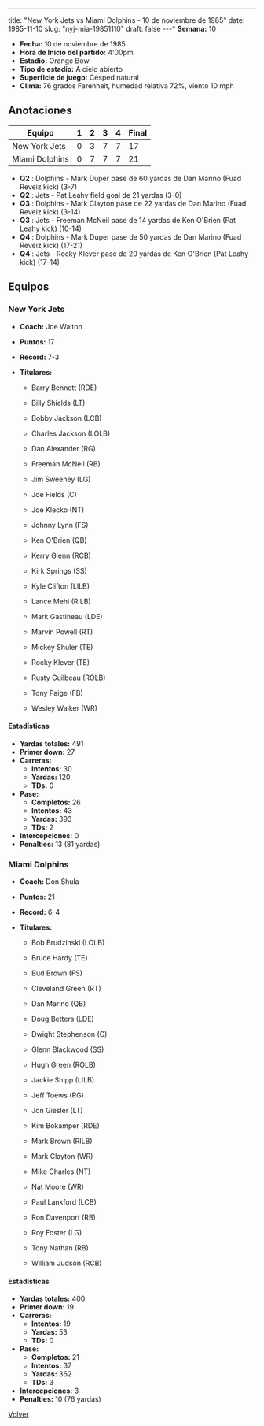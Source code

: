 ---
title: "New York Jets vs Miami Dolphins - 10 de noviembre de 1985"
date: 1985-11-10
slug: "nyj-mia-19851110"
draft: false
---* **Semana:** 10
* **Fecha:** 10 de noviembre de 1985
* **Hora de Inicio del partido:** 4:00pm
* **Estadio:** Orange Bowl
* **Tipo de estadio:** A cielo abierto
* **Superficie de juego:** Césped natural
* **Clima:** 76 grados Farenheit, humedad relativa 72%, viento 10 mph




## Anotaciones
| Equipo | 1 | 2 | 3 | 4 | Final |
|--------|---|---|---|---|-------|
| New York Jets  | 0 | 3 | 7 | 7  | 17 |
| Miami Dolphins  | 0 | 7 | 7 | 7  | 21 |
* **Q2** : Dolphins - Mark Duper pase de 60 yardas de Dan Marino (Fuad Reveiz kick) (3-7)
* **Q2** : Jets - Pat Leahy field goal de 21 yardas (3-0)
* **Q3** : Dolphins - Mark Clayton pase de 22 yardas de Dan Marino (Fuad Reveiz kick) (3-14)
* **Q3** : Jets - Freeman McNeil pase de 14 yardas de Ken O'Brien (Pat Leahy kick) (10-14)
* **Q4** : Dolphins - Mark Duper pase de 50 yardas de Dan Marino (Fuad Reveiz kick) (17-21)
* **Q4** : Jets - Rocky Klever pase de 20 yardas de Ken O'Brien (Pat Leahy kick) (17-14)


## Equipos


### New York Jets
* **Coach:** Joe Walton
* **Puntos:** 17
* **Record:** 7-3
* **Titulares:** 

  * Barry Bennett (RDE) 

  * Billy Shields (LT) 

  * Bobby Jackson (LCB) 

  * Charles Jackson (LOLB) 

  * Dan Alexander (RG) 

  * Freeman McNeil (RB) 

  * Jim Sweeney (LG) 

  * Joe Fields (C) 

  * Joe Klecko (NT) 

  * Johnny Lynn (FS) 

  * Ken O'Brien (QB) 

  * Kerry Glenn (RCB) 

  * Kirk Springs (SS) 

  * Kyle Clifton (LILB) 

  * Lance Mehl (RILB) 

  * Mark Gastineau (LDE) 

  * Marvin Powell (RT) 

  * Mickey Shuler (TE) 

  * Rocky Klever (TE) 

  * Rusty Guilbeau (ROLB) 

  * Tony Paige (FB) 

  * Wesley Walker (WR) 

#### Estadísticas
* **Yardas totales:** 491
* **Primer down:** 27
* **Carreras:**
  * **Intentos:** 30
  * **Yardas:** 120
  * **TDs:** 0
* **Pase:**
  * **Completos:** 26
  * **Intentos:** 43
  * **Yardas:** 393
  * **TDs:** 2
* **Intercepciones:** 0
* **Penalties:** 13 (81 yardas)

### Miami Dolphins
* **Coach:** Don Shula
* **Puntos:** 21
* **Record:** 6-4
* **Titulares:** 

  * Bob Brudzinski (LOLB) 

  * Bruce Hardy (TE) 

  * Bud Brown (FS) 

  * Cleveland Green (RT) 

  * Dan Marino (QB) 

  * Doug Betters (LDE) 

  * Dwight Stephenson (C) 

  * Glenn Blackwood (SS) 

  * Hugh Green (ROLB) 

  * Jackie Shipp (LILB) 

  * Jeff Toews (RG) 

  * Jon Giesler (LT) 

  * Kim Bokamper (RDE) 

  * Mark Brown (RILB) 

  * Mark Clayton (WR) 

  * Mike Charles (NT) 

  * Nat Moore (WR) 

  * Paul Lankford (LCB) 

  * Ron Davenport (RB) 

  * Roy Foster (LG) 

  * Tony Nathan (RB) 

  * William Judson (RCB) 

#### Estadísticas
* **Yardas totales:** 400
* **Primer down:** 19
* **Carreras:**
  * **Intentos:** 19
  * **Yardas:** 53
  * **TDs:** 0
* **Pase:**
  * **Completos:** 21
  * **Intentos:** 37
  * **Yardas:** 362
  * **TDs:** 3
* **Intercepciones:** 3
* **Penalties:** 10 (76 yardas)


[Volver](/historia/1985)
